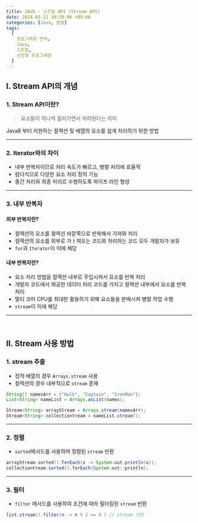 ```yaml
---
title: JAVA - 스트림 API (Stream API)
date: 2024-03-21 10:30:00 +09:00
categories: [Java, 문법]
tags:
  [
    프로그래밍 언어,
    Java,
    스트림,
    선언형 프로그래밍
  ]
---
```


## Ⅰ. Stream API의 개념

### 1. Stream API이란?

> 요소들이 하나씩 흘러가면서 처리된다는 의미

Java8 부터 지원하는 컬렉션 및 배열의 요소를 쉽게 처리하기 위한 방법

<hr>

### 2. Iterator와의 차이

- 내부 반복자이므로 처리 속도가 빠르고, 병렬 처리에 효율적
- 람다식으로 다양한 요소 처리 정의 가능
- 중간 처리와 최종 처리르 수행하도록 파이프 라인 형성
  
<hr>

### 3. 내부 반복자

#### 외부 반복자란?

- 컬렉션의 요소를 컬렉션 바깥쪽으로 반복해서 가져와 처리
- 컬렉션의 요소를 외부로 가ㅏ져오는 코드와 처리하는 코드 모두 개발자가 보유
- `for`과 `Iterator`이 이에 해당

#### 내부 반복자란?

- 요소 처리 방법을 컬렉션 내부로 주입시켜서 요소를 반복 처리
- 개발자 코드에서 제공한 데이터 처리 코드를 가지고 컬렉션 내부에서 요소를 반복 처리
- 멀티 코어 CPU를 최대한 활용하기 위해 요소들을 분배시켜 병렬 작업 수행
- `stream`이 이에 해당

<hr><br>

## Ⅱ. Stream 사용 방법

### 1. stream 추출

- 정적 배열의 경우 `Arrays.stream` 사용
- 컬렉션의 경우 내부적으로 `stream` 존재


```java
String[] namesArr = {"Hulk", "Captain", "IronMan"};
List<String> nameList = Arrays.asList(names);

Stream<String> arrayStream = Arrays.stream(namesArr);
Stream<String> collectiontream = nameList.stream();
```

<hr>

### 2. 정렬

- `sorted`메서드를 사용하여 정렬된 `stream` 반환

```java
arrayStream.sorted().forEach(x -> System.out.println(x));
collectiontream.sorted().forEach(System.out::println);
```

<hr>

### 3. 필터

- `filter` 메서드를 사용하여 조건에 따라 필터링된 `stream` 반환

```java
list.stream().filter(n -> n % 2 == 0 ) // stream 리턴
```